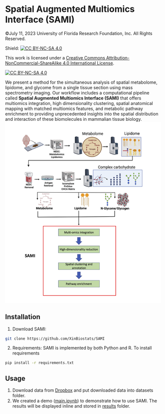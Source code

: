 # Spatial Augmented Multiomics Interface (SAMI) 
©July 11, 2023 University of Florida Research Foundation, Inc. All Rights Reserved.

Shield: [![CC BY-NC-SA 4.0][cc-by-nc-sa-shield]][cc-by-nc-sa]

This work is licensed under a
[Creative Commons Attribution-NonCommercial-ShareAlike 4.0 International License][cc-by-nc-sa].

[![CC BY-NC-SA 4.0][cc-by-nc-sa-image]][cc-by-nc-sa]

[cc-by-nc-sa]: http://creativecommons.org/licenses/by-nc-sa/4.0/
[cc-by-nc-sa-image]: https://licensebuttons.net/l/by-nc-sa/4.0/88x31.png
[cc-by-nc-sa-shield]: https://img.shields.io/badge/License-CC%20BY--NC--SA%204.0-lightgrey.svg

We present a method for the simultaneous analysis of spatial metabolome, lipidome, and glycome from a single tissue section using mass spectrometry imaging. Our workflow includes a computational pipeline called __Spatial Augmented Multiomics Interface (SAMI)__ that offers multiomics integration, high dimensionality clustering, spatial anatomical mapping with matched multiomics features, and metabolic pathway enrichment to providing unprecedented insights into the spatial distribution and interaction of these biomolecules in mammalian tissue biology.
![Main Figure](https://github.com/XinBiostats/SAMI/blob/main/figures/main.png)

## Installation
1. Download SAMI:
```bash
git clone https://github.com/XinBiostats/SAMI
```
2. Requirements: SAMI is implemented by both Python and R. To install requirements
```bash
pip install -r requirements.txt
```
## Usage
1. Download data from [Dropbox](https://www.dropbox.com/scl/fo/9ntjdocvj3rlopjrjnrxu/h?dl=0&rlkey=3ipjglxydmiioxika44bw2lzv) and put downloaded data into datasets folder.
2. We created a demo ([main.ipynb](https://github.com/XinBiostats/SAMI/blob/main/demo/main.ipynb)) to demonstrate how to use SAMI. The results will be displayed inline and stored in [results](https://github.com/XinBiostats/SAMI/tree/main/results) folder.

